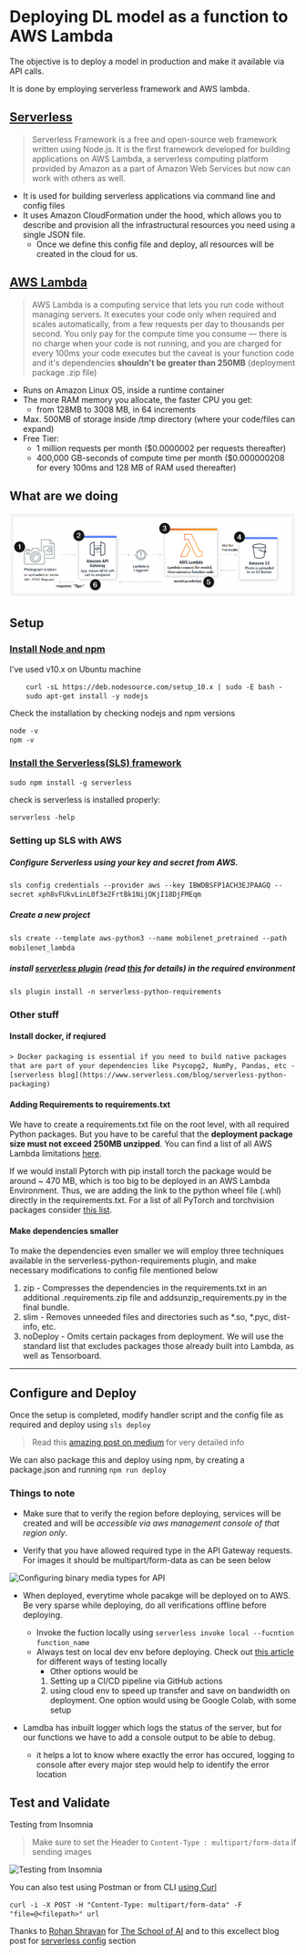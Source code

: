 # Deploying DL model as a function to AWS Lambda

The objective is to deploy a model in production and make it available via API calls.

It is done by employing serverless framework and AWS lambda.

## [Serverless](https://www.serverless.com/) 

> Serverless Framework is a free and open-source web framework written using Node.js. It is the first framework developed for building applications on AWS Lambda, a serverless computing platform provided by Amazon as a part of Amazon Web Services but now can work with others as well. 

* It is used for building serverless applications via command line and config files
* It uses Amazon CloudFormation under the hood, which allows you to describe and provision all the infrastructural resources you need using a single JSON file. 
    * Once we define this config file and deploy, all resources will be created in the cloud for us. 



## [AWS Lambda](https://aws.amazon.com/de/lambda/features/ "AWS Lambda features")

> AWS Lambda is a computing service that lets you run code without managing servers. It executes your code only when required and scales automatically, from a few requests per day to thousands per second. You only pay for the compute time you consume — there is no charge when your code is not running, and you are charged for every 100ms your code executes but the caveat is your function code and it's dependencies **shouldn't be greater than 250MB** (deployment package .zip file)


* Runs on Amazon Linux OS, inside a runtime container
* The more RAM memory you allocate, the faster CPU you get:
    * from 128MB to 3008 MB, in 64 increments
* Max. 500MB of storage inside /tmp directory (where your code/files can expand)
* Free Tier:
    * 1 million requests per month ($0.0000002 per requests thereafter)
    * 400,000 GB-seconds of compute time per month ($0.000000208 for every 100ms and 128 MB of RAM used thereafter)




## What are we doing 
![What are we doing](assests/we_r_doing.png)


## Setup

### [Install Node and npm](https://github.com/nodesource/distributions)

I've used v10.x on Ubuntu machine
```
    curl -sL https://deb.nodesource.com/setup_10.x | sudo -E bash -
    sudo apt-get install -y nodejs
```
Check the installation by checking nodejs and npm versions
```
node -v
npm -v
```

### [Install the Serverless(SLS) framework](https://www.serverless.com/framework/docs/providers/aws/guide/installation/)

```
sudo npm install -g serverless
```
check is serverless is installed properly:
```
serverless -help
```

### Setting up SLS with AWS

##### Configure Serverless using your key and secret from AWS.

```
sls config credentials --provider aws --key IBWDBSFP1ACH3EJPAAGQ --secret xph8vFUkvLinL0f3e2FrtBk1NijOKjI18DjFMEqm
```

##### Create a new project 
```sls create --template aws-python3 --name mobilenet_pretrained --path mobilenet_lambda```

##### install [serverless plugin](https://github.com/UnitedIncome/serverless-python-requirements) (read [this](https://www.serverless.com/blog/serverless-python-packaging) for details) in the required environment

```sls plugin install -n serverless-python-requirements```

### Other stuff

#### Install docker, if reqiured

    > Docker packaging is essential if you need to build native packages that are part of your dependencies like Psycopg2, NumPy, Pandas, etc - [serverless blog](https://www.serverless.com/blog/serverless-python-packaging)

#### Adding Requirements to requirements.txt

We have to create a requirements.txt file on the root level, with all required Python packages. But you have to be careful that the **deployment package size must not exceed 250MB unzipped**. You can find a list of all AWS Lambda limitations [here](https://docs.aws.amazon.com/lambda/latest/dg/gettingstarted-limits.html).

If we would install Pytorch with pip install torch the package would be around ~ 470 MB, which is too big to be deployed in an AWS Lambda Environment. Thus, we are adding the link to the python wheel file (.whl) directly in the requirements.txt. For a list of all PyTorch and torchvision packages consider [this list](https://download.pytorch.org/whl/torch_stable.html).

#### Make dependencies smaller

To make the dependencies even smaller we will employ three techniques available in the serverless-python-requirements plugin, and make necessary modifications to config file mentioned below

1. zip - Compresses the dependencies in the requirements.txt in an additional .requirements.zip file and addsunzip_requirements.py in the final bundle.
2. slim - Removes unneeded files and directories such as *.so, *.pyc, dist-info, etc.
3. noDeploy - Omits certain packages from deployment. We will use the standard list that excludes packages those already built into Lambda, as well as Tensorboard.

---

## Configure and Deploy

Once the setup is completed, modify handler script and the config file as required and deploy using ```sls deploy```

> Read this [amazing post on medium](https://towardsdatascience.com/scaling-machine-learning-from-zero-to-hero-d63796442526) for very detailed info

We can also package this and deploy using npm, by creating a package.json and running ```npm run deploy```


### Things to note

* Make sure that to verify the region before deploying, services will be created and will be _accessible via aws management console of that region only_. 

* Verify that you have allowed required type in the API Gateway requests. For images it should be multipart/form-data as can be seen below

![Configuring binary media types for API](assests/multiformdata.gif)


* When deployed, everytime whole pacakge will be deployed on to AWS. Be very sparse while deploying, do all verifications offline before deploying. 
    * Invoke the fuction locally using ```serverless invoke local --fucntion function_name```
    * Always test on local dev env before deploying. Check out [this article](https://www.serverless.com/framework/docs/providers/aws/cli-reference/invoke-local/) for different ways of testing locally
        * Other options would be 
        1. Setting up a CI/CD pipeline via GitHub actions
        2. using cloud env to speed up transfer and save on bandwidth on deployment. One option would using be Google Colab, with some setup


* Lamdba has inbuilt logger which logs the status of the server, but for our functions we have to add a console output to be able to debug. 
    * it helps a lot to know where exactly the error has occured, logging to console after every major step would help to identify the error location

## Test and Validate

Testing from Insomnia

> Make sure to set the Header to ```Content-Type : multipart/form-data``` if sending images


![Testing from Insomnia](assests/api_call.jpg)


You can also test using Postman or from CLI [using Curl](https://stackoverflow.com/a/28045514/7445772) 

``` 
curl -i -X POST -H "Content-Type: multipart/form-data" -F "file=@<filepath>" url 
```



Thanks to [Rohan Shravan](https://in.linkedin.com/in/rohanshravan) for [The School of AI](https://theschoolof.ai/) and to this excellect blog post for [serverless config](https://towardsdatascience.com/scaling-machine-learning-from-zero-to-hero-d63796442526#5792) section
